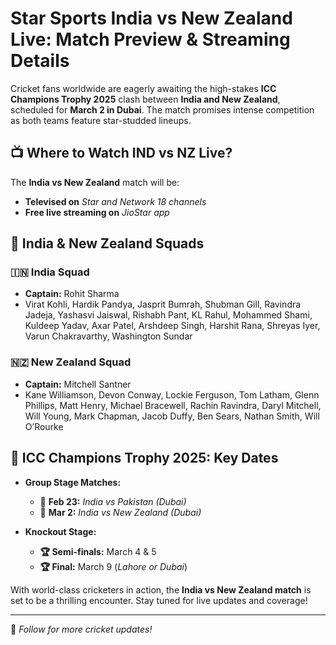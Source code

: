 # Star Sports India vs New Zealand Live: Match Preview & Streaming Details 

Cricket fans worldwide are eagerly awaiting the high-stakes **ICC Champions Trophy 2025** clash between **India and New Zealand**, scheduled for **March 2 in Dubai**. The match promises intense competition as both teams feature star-studded lineups.  

## 📺 Where to Watch IND vs NZ Live?  
The **India vs New Zealand** match will be:  
- **Televised on** *Star and Network 18 channels*  
- **Free live streaming on** *JioStar app*  

## 🏏 India & New Zealand Squads  

### **🇮🇳 India Squad**  
- **Captain:** Rohit Sharma  
- Virat Kohli, Hardik Pandya, Jasprit Bumrah, Shubman Gill, Ravindra Jadeja, Yashasvi Jaiswal, Rishabh Pant, KL Rahul, Mohammed Shami, Kuldeep Yadav, Axar Patel, Arshdeep Singh, Harshit Rana, Shreyas Iyer, Varun Chakravarthy, Washington Sundar  

### **🇳🇿 New Zealand Squad**  
- **Captain:** Mitchell Santner  
- Kane Williamson, Devon Conway, Lockie Ferguson, Tom Latham, Glenn Phillips, Matt Henry, Michael Bracewell, Rachin Ravindra, Daryl Mitchell, Will Young, Mark Chapman, Jacob Duffy, Ben Sears, Nathan Smith, Will O’Rourke  

## 📅 ICC Champions Trophy 2025: Key Dates  

- **Group Stage Matches:**  
  - 🏏 **Feb 23:** *India vs Pakistan (Dubai)*  
  - 🏏 **Mar 2:** *India vs New Zealand (Dubai)*  

- **Knockout Stage:**  
  - **🏆 Semi-finals:** March 4 & 5  
  - **🏆 Final:** March 9 (*Lahore or Dubai*)  

With world-class cricketers in action, the **India vs New Zealand match** is set to be a thrilling encounter. Stay tuned for live updates and coverage!  

---
🔗 *Follow for more cricket updates!*

